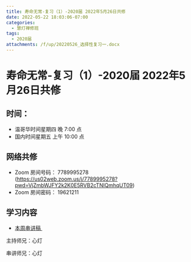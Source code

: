 ```yaml
---
title: 寿命无常-复习（1）-2020届 2022年5月26日共修
date: 2022-05-22 18:03:06-07:00
categories:
  - 慧灯禅修班
tags:
  - 2020届
attachments: /f/up/20220526_选择性复习一.docx
---
```

# 寿命无常-复习（1）-2020届 2022年5月26日共修

## 时间：

* 温哥华时间星期四 晚 7:00 点
* 国内时间星期五 上午 10:00 点

## 网络共修

* Zoom 房间号码： 7789995278 (<https://us02web.zoom.us/j/7789995278?pwd=VjZmbWJFY2k2K0E5RVB2cTNIQmhqUT09>)
* Zoom 房间密码： 19621211

## 学习内容

* [本周串讲稿 ](http://huidengchanxiu.net/hdv/f/up/20220526_选择性复习一.docx)

主持师兄：心灯

串讲师兄：心灯